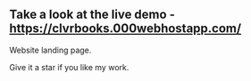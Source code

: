 ## Take a look at the live demo - https://clvrbooks.000webhostapp.com/

Website landing page.

Give it a star if you like my work.
